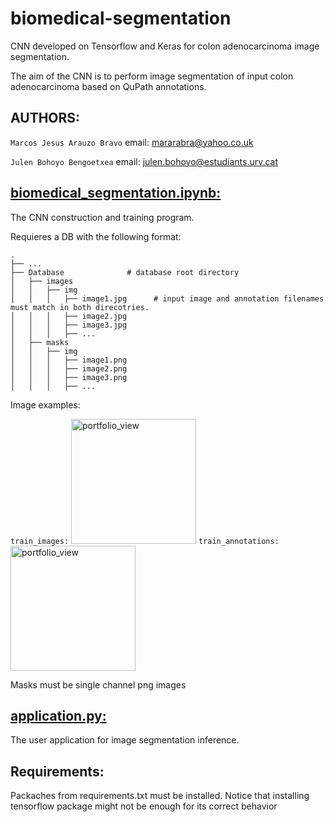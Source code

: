 # biomedical-segmentation
CNN developed on Tensorflow and Keras for colon adenocarcinoma image segmentation.

The aim of the CNN is to perform image segmentation of input colon adenocarcinoma based on QuPath annotations.


## AUTHORS:
```Marcos Jesus Arauzo Bravo``` email: mararabra@yahoo.co.uk

```Julen Bohoyo Bengoetxea``` email: julen.bohoyo@estudiants.urv.cat


## [biomedical_segmentation.ipynb:](https://github.com/julenbhy/biomedical_segmentation/blob/master/tissue_segmentator.ipynb)
The CNN construction and training program.

Requieres a DB with the following format:


    .
    ├── ...
    ├── Database              # database root directory
    │   ├── images
    │   │   ├── img
    │   │   │   ├── image1.jpg      # input image and annotation filenames must match in both direcotries.
    │   │   │   ├── image2.jpg
    │   │   │   ├── image3.jpg
    │   │   │   ├── ...
    │   ├── masks
    │   │   ├── img
    │   │   │   ├── image1.png
    │   │   │   ├── image2.png
    │   │   │   ├── image3.png
    │   │   │   ├── ...

Image examples:

```train_images:```
<img width="200" alt="portfolio_view" src="https://user-images.githubusercontent.com/73544256/125761207-d19726b8-632c-44a1-9711-95b337c81c23.jpg"> 
```train_annotations:```
<img width="200" alt="portfolio_view" src="https://user-images.githubusercontent.com/73544256/125761176-08f5cc38-4ce6-45e7-81f8-d28760b90458.jpg">

Masks must be single channel png images

## [application.py:](https://github.com/julenbhy/biomedical_segmentation/blob/master/application.py)
The user application for image segmentation inference.

## Requirements:
Packaches from requirements.txt must be installed. Notice that installing tensorflow package might not be enough for its correct behavior
